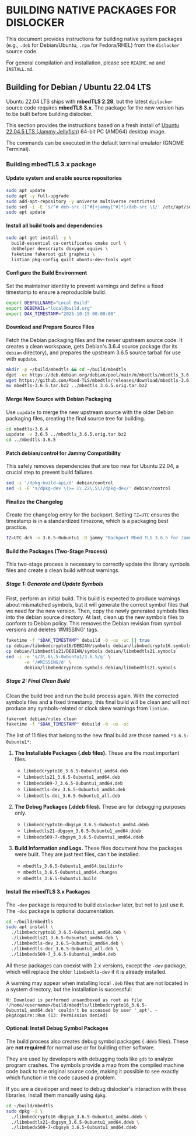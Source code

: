 # BUILDING NATIVE PACKAGES FOR DISLOCKER

This document provides instructions for building native system packages (e.g., `.deb` for Debian/Ubuntu, `.rpm` for Fedora/RHEL) from the `dislocker` source code.

For general compilation and installation, please see `README.md` and `INSTALL.md`.

## Building for Debian / Ubuntu 22.04 LTS

Ubuntu 22.04 LTS ships with **mbedTLS 2.28**, but the latest `dislocker` source code requires **mbedTLS 3.x**. The package for the new version has to be built before building dislocker.

This section provides the instructions based on a fresh install of [Ubuntu 22.04.5 LTS (Jammy Jellyfish)](https://releases.ubuntu.com/jammy/ubuntu-22.04.5-desktop-amd64.iso) 64-bit PC (AMD64) desktop image.

The commands can be executed in the default terminal emulator (GNOME Terminal).

### Building mbedTLS 3.x package

#### Update system and enable source repositories

```bash
sudo apt update
sudo apt -y full-upgrade
sudo add-apt-repository -y universe multiverse restricted
sudo sed -i -E 's/^# deb-src ([^#]+jammy[^#]*)/deb-src \1/' /etc/apt/sources.list
sudo apt update
```

#### Install all build tools and dependencies

```bash
sudo apt-get install -y \
  build-essential ca-certificates cmake curl \
  debhelper devscripts doxygen equivs \
  faketime fakeroot git graphviz \
  lintian pkg-config quilt ubuntu-dev-tools wget
```

#### Configure the Build Environment

Set the maintainer identity to prevent warnings and define a fixed timestamp to ensure a reproducible build.

```bash
export DEBFULLNAME="Local Build"
export DEBEMAIL="local@build.org"
export DAK_TIMESTAMP="2025-10-15 00:00:00"
```

#### Download and Prepare Source Files

Fetch the Debian packaging files and the newer upstream source code. It creates a clean workspace, gets Debian's 3.6.4 source package (for its `debian` directory), and prepares the upstream 3.6.5 source tarball for use with `uupdate`.

```bash
mkdir -p ~/build/mbedtls && cd ~/build/mbedtls
dget -ux https://deb.debian.org/debian/pool/main/m/mbedtls/mbedtls_3.6.4-2.dsc
wget https://github.com/Mbed-TLS/mbedtls/releases/download/mbedtls-3.6.5/mbedtls-3.6.5.tar.bz2
mv mbedtls-3.6.5.tar.bz2 ../mbedtls_3.6.5.orig.tar.bz2
```

#### Merge New Source with Debian Packaging

Use `uupdate` to merge the new upstream source with the older Debian packaging files, creating the final source tree for building.

```bash
cd mbedtls-3.6.4
uupdate -v 3.6.5 ../mbedtls_3.6.5.orig.tar.bz2
cd ../mbedtls-3.6.5
```

#### Patch debian/control for Jammy Compatibility

This safely removes dependencies that are too new for Ubuntu 22.04, a crucial step to prevent build failures.

```bash
sed -i '/dpkg-build-api/d' debian/control
sed -i -E 's/dpkg-dev \(>= 1\.22\.5\)/dpkg-dev/' debian/control
```

#### Finalize the Changelog

Create the changelog entry for the backport. Setting `TZ=UTC` ensures the timestamp is in a standardized timezone, which is a packaging best practice.

```bash
TZ=UTC dch -v 3.6.5-0ubuntu1 -D jammy "Backport Mbed TLS 3.6.5 for Jammy."
```

#### Build the Packages (Two-Stage Process)

This two-stage process is necessary to correctly update the library symbols files and create a clean build without warnings.

##### Stage 1: Generate and Update Symbols

First, perform an initial build. This build is expected to produce warnings about mismatched symbols, but it will generate the correct symbol files that we need for the new version.
Then, copy the newly generated symbols files into the debian source directory.
At last, clean up the new symbols files to conform to Debian policy. This removes the Debian revision from symbol versions and deletes '#MISSING' tags.

```bash
faketime -f "$DAK_TIMESTAMP" debuild -b -us -uc || true
cp debian/libmbedcrypto16/DEBIAN/symbols debian/libmbedcrypto16.symbols
cp debian/libmbedtls21/DEBIAN/symbols debian/libmbedtls21.symbols
sed -i -e 's/3\.6\.5-0ubuntu1/3.6.5/g' \
       -e '/#MISSING/d' \
       debian/libmbedcrypto16.symbols debian/libmbedtls21.symbols
```

##### Stage 2: Final Clean Build

Clean the build tree and run the build process again. With the corrected symbols files and a fixed timestamp, this final build will be clean and will not produce any symbols-related or clock skew warnings from `lintian`.

```bash
fakeroot debian/rules clean
faketime -f "$DAK_TIMESTAMP" debuild -b -us -uc
```

The list of 11 files that belong to the new final build are those named `*3.6.5-0ubuntu1*`:

1.  **The Installable Packages (.deb files).** These are the most important files.
    *   `libmbedcrypto16_3.6.5-0ubuntu1_amd64.deb`
    *   `libmbedtls21_3.6.5-0ubuntu1_amd64.deb`
    *   `libmbedx509-7_3.6.5-0ubuntu1_amd64.deb`
    *   `libmbedtls-dev_3.6.5-0ubuntu1_amd64.deb`
    *   `libmbedtls-doc_3.6.5-0ubuntu1_all.deb`

2.  **The Debug Packages (.ddeb files).** These are for debugging purposes only.
    *   `libmbedcrypto16-dbgsym_3.6.5-0ubuntu1_amd64.ddeb`
    *   `libmbedtls21-dbgsym_3.6.5-0ubuntu1_amd64.ddeb`
    *   `libmbedx509-7-dbgsym_3.6.5-0ubuntu1_amd64.ddeb`

3.  **Build Information and Logs.** These files document how the packages were built. They are just text files, can't be installed.
    *   `mbedtls_3.6.5-0ubuntu1_amd64.buildinfo`
    *   `mbedtls_3.6.5-0ubuntu1_amd64.changes`
    *   `mbedtls_3.6.5-0ubuntu1.build`

#### Install the mbedTLS 3.x Packages

The `-dev` package is required to build `dislocker` later, but not to just use it. The `-doc` package is optional documentation.

```bash
cd ~/build/mbedtls
sudo apt install \
  ./libmbedcrypto16_3.6.5-0ubuntu1_amd64.deb \
  ./libmbedtls21_3.6.5-0ubuntu1_amd64.deb \
  ./libmbedtls-dev_3.6.5-0ubuntu1_amd64.deb \
  ./libmbedtls-doc_3.6.5-0ubuntu1_all.deb \
  ./libmbedx509-7_3.6.5-0ubuntu1_amd64.deb
```

All these packages can coexist with 2.x versions, except the `-dev` package, which will replace the older `libmbedtls-dev` if it is already installed.

A warning may appear when installing local `.deb` files that are not located in a system directory, but the installation is successful:

```
N: Download is performed unsandboxed as root as file '/home/<username>/build/mbedtls/libmbedcrypto16_3.6.5-0ubuntu1_amd64.deb' couldn't be accessed by user '_apt'. - pkgAcquire::Run (13: Permission denied)
```

#### Optional: Install Debug Symbol Packages

The build process also creates debug symbol packages (`.ddeb` files). These are **not required** for normal use or for building other software.

They are used by developers with debugging tools like `gdb` to analyze program crashes. The symbols provide a map from the compiled machine code back to the original source code, making it possible to see exactly which function in the code caused a problem.

If you are a developer and need to debug dislocker's interaction with these libraries, install them manually using `dpkg`.

```bash
cd ~/build/mbedtls
sudo dpkg -i \
  ./libmbedcrypto16-dbgsym_3.6.5-0ubuntu1_amd64.ddeb \
  ./libmbedtls21-dbgsym_3.6.5-0ubuntu1_amd64.ddeb \
  ./libmbedx509-7-dbgsym_3.6.5-0ubuntu1_amd64.ddeb
```
